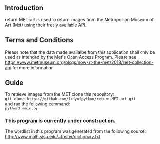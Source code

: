 ## Introduction
return-MET-art is used to return images from the Metropolitan Museum of Art (Met) using their freely available API. <br>

## Terms and Conditions
Please note that the data made availalbe from this application shall only be used as intended by the Met's Open Access Program. Please see https://www.metmuseum.org/blogs/now-at-the-met/2018/met-collection-api for more information.

## Guide
To retrieve images from the MET clone this repository: <br>
`git clone https://github.com/ladyofpython/return-MET-art.git` <br>
and run the following command: <br>
`python3 main.py`

### This program is currently under construction.
The wordlist in this program was generated from the following source:
http://www.math.sjsu.edu/~foster/dictionary.txt
